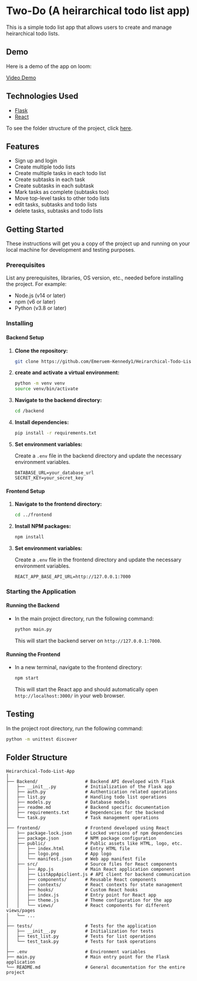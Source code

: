 # Two-Do (A heirarchical todo list app)

This is a simple todo list app that allows users to create and manage heirarchical todo lists.

## Demo
Here is a demo of the app on loom:

[Video Demo](https://www.loom.com/share/fccdf880728c4c16bba602e7732dab83?sid=6de1b51c-b4be-4381-a84a-a8f13fe3135c)

## Technologies Used
- [Flask](https://flask.palletsprojects.com/en/2.0.x/)
- [React](https://reactjs.org/)

To see the folder structure of the project, click [here](#folder-structure).

## Features
- Sign up and login
- Create multiple todo lists
- Create multiple tasks in each todo list
- Create subtasks in each task
- Create subtasks in each subtask
- Mark tasks as complete (subtasks too)
- Move top-level tasks to other todo lists
- edit tasks, subtasks and todo lists
- delete tasks, subtasks and todo lists

## Getting Started

These instructions will get you a copy of the project up and running on your local machine for development and testing purposes.

### Prerequisites

List any prerequisites, libraries, OS version, etc., needed before installing the project. For example:

- Node.js (v14 or later)
- npm (v6 or later)
- Python (v3.8 or later)

### Installing

#### Backend Setup

1. **Clone the repository:**

    ```bash
    git clone https://github.com/Emeruem-Kennedy1/Heirarchical-Todo-List-App.git
    ```

2. **create and activate a virtual environment:**
    
    ```bash
    python -m venv venv
    source venv/bin/activate
    ``` 



2. **Navigate to the backend directory:**

    ```bash
    cd /backend
    ```

3. **Install dependencies:**

    ```bash
    pip install -r requirements.txt
    ```

4. **Set environment variables:**
   
   Create a `.env` file in the backend directory and update the necessary environment variables.

    ```dotenv
    DATABASE_URL=your_database_url
    SECRET_KEY=your_secret_key
    ```
#### Frontend Setup

1. **Navigate to the frontend directory:**

    ```bash
    cd ../frontend
    ```

2. **Install NPM packages:**

    ```bash
    npm install
    ```
3. **Set environment variables:**
   
   Create a `.env` file in the frontend directory and update the necessary environment variables.

    ```dotenv
    REACT_APP_BASE_API_URL=http://127.0.0.1:7000
    ```

### Starting the Application

#### Running the Backend

- In the main project directory, run the following command:

    ```bash
    python main.py
    ```

  This will start the backend server on `http://127.0.0.1:7000`.

#### Running the Frontend

- In a new terminal, navigate to the frontend directory:

    ```bash
    npm start
    ```

  This will start the React app and should automatically open `http://localhost:3000/` in your web browser.

## Testing

In the project root directory, run the following command:

```bash
python -m unittest discover
```


## Folder Structure
```
Heirarchical-Todo-List-App
│
├── Backend/                  # Backend API developed with Flask
│   ├── __init__.py           # Initialization of the Flask app
│   ├── auth.py               # Authentication related operations
│   ├── list.py               # Handling todo list operations
│   ├── models.py             # Database models
│   ├── readme.md             # Backend specific documentation
│   ├── requirements.txt      # Dependencies for the backend
│   └── task.py               # Task management operations
│
├── frontend/                 # Frontend developed using React
│   ├── package-lock.json     # Locked versions of npm dependencies
│   ├── package.json          # NPM package configuration
│   ├── public/               # Public assets like HTML, logo, etc.
│   │   ├── index.html        # Entry HTML file
│   │   ├── logo.png          # App logo
│   │   └── manifest.json     # Web app manifest file
│   ├── src/                  # Source files for React components
│   │   ├── App.js            # Main React application component
│   │   ├── ListAppApiclient.js # API client for backend communication
│   │   ├── components/       # Reusable React components
│   │   ├── contexts/         # React contexts for state management
│   │   ├── hooks/            # Custom React hooks
│   │   ├── index.js          # Entry point for React app
│   │   ├── theme.js          # Theme configuration for the app
│   │   └── views/            # React components for different views/pages
│   └── ...
│
├── tests/                    # Tests for the application
│   ├── __init__.py           # Initialization for tests
│   ├── test_list.py          # Tests for list operations
│   └── test_task.py          # Tests for task operations
│
├── .env                      # Environment variables
├── main.py                   # Main entry point for the Flask application
└── README.md                 # General documentation for the entire project
```